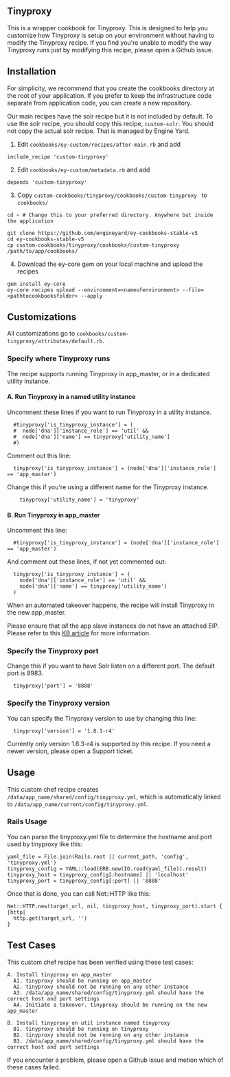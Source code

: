 ## Tinyproxy

This is a wrapper cookbook for Tinyproxy. This is designed to help you customize how Tinyproxy is setup on your environment without having to modify the Tinyproxy recipe. If you find you're unable to modify the way Tinyproxy runs just by modifying this recipe, please open a Github issue.

## Installation

For simplicity, we recommend that you create the cookbooks directory at the root of your application. If you prefer to keep the infrastructure code separate from application code, you can create a new repository.

Our main recipes have the solr recipe but it is not included by default. To use the solr recipe, you should copy this recipe, `custom-solr`. You should not copy the actual solr recipe. That is managed by Engine Yard.

1. Edit `cookbooks/ey-custom/recipes/after-main.rb` and add

  ```
  include_recipe 'custom-tinyproxy'
  ```

2. Edit `cookbooks/ey-custom/metadata.rb` and add

  ```
  depends 'custom-tinyproxy'
  ```

3. Copy `custom-cookbooks/tinyproxy/cookbooks/custom-tinyproxy ` to `cookbooks/`

  ```
  cd ~ # Change this to your preferred directory. Anywhere but inside the application

  git clone https://github.com/engineyard/ey-cookbooks-stable-v5
  cd ey-cookbooks-stable-v5
  cp custom-cookbooks/tinyproxy/cookbooks/custom-tinyproxy /path/to/app/cookbooks/
  ```

4. Download the ey-core gem on your local machine and upload the recipes

  ```
  gem install ey-core
  ey-core recipes upload --environment=<nameofenvironment> --file=<pathtocookbooksfolder> --apply
  ```

## Customizations

All customizations go to `cookbooks/custom-tinyproxy/attributes/default.rb`.


### Specify where Tinyproxy runs

The recipe supports running Tinyproxy in app_master, or in a dedicated utility instance.

#### A. Run Tinyproxy in a named utility instance

Uncomment these lines if you want to run Tinyproxy in a utility instance.

```
  #tinyproxy['is_tinyproxy_instance'] = (
  #  node['dna']['instance_role'] == 'util' &&
  #  node['dna']['name'] == tinyproxy['utility_name']
  #)
```

Comment out this line:

```
  tinyproxy['is_tinyproxy_instance'] = (node['dna']['instance_role'] == 'app_master')
```

Change this if you're using a different name for the Tinyproxy instance.

```
    tinyproxy['utility_name'] = 'tinyproxy'
```

#### B. Run Tinyproxy in app_master

Uncomment this line:

```
  #tinyproxy['is_tinyproxy_instance'] = (node['dna']['instance_role'] == 'app_master')
```

And comment out these lines, if not yet commented out:

```
  tinyproxy['is_tinyproxy_instance'] = (
    node['dna']['instance_role'] == 'util' &&
    node['dna']['name'] == tinyproxy['utility_name']
  )
```

When an automated takeover happens, the recipe will install Tinyproxy in the new app_master. 

Please ensure that _all_ the app slave instances do not have an attached EIP. Please refer to this [KB article](https://support.cloud.engineyard.com/hc/en-us/articles/205407858-Application-Master-Takeover#eipaddressing) for more information.

### Specify the Tinyproxy port

Change this if you want to have Solr listen on a different port. The default port is 8983.

```
  tinyproxy['port'] = '8888'
```

### Specify the Tinyproxy version

You can specify the Tinyproxy version to use by changing this line:

```
  tinyproxy['version'] = '1.8.3-r4'
```

Currently only version 1.8.3-r4 is supported by this recipe. If you need a newer version, please open a Support ticket.

## Usage

This custom chef recipe creates `/data/app_name/shared/config/tinyproxy.yml`, which is automatically linked to `/data/app_name/current/config/tinyproxy.yml`.

### Rails Usage

You can parse the tinyproxy.yml file to determine the hostname and port used by tinyproxy like this:

```
yaml_file = File.join(Rails.root || current_path, 'config', 'tinyproxy.yml')
tinyproxy_config = YAML::load(ERB.new(IO.read(yaml_file)).result)
tinyproxy_host = tinyproxy_config[:hostname] || 'localhost'
tinyproxy_port = tinyproxy_config[:port] || '8888'
```

Once that is done, you can call Net::HTTP like this:

```
Net::HTTP.new(target_url, nil, tinyproxy_host, tinyproxy_port).start { |http|
  http.get(target_url, '')
}
```

## Test Cases

This custom chef recipe has been verified using these test cases:

```
A. Install tinyproxy on app_master
  A1. tinyproxy should be running on app_master
  A2. tinyproxy should not be running on any other instance
  A3. /data/app_name/shared/config/tinyproxy.yml should have the correct host and port settings
  A4. Initiate a takeover. tinyproxy should be running on the new app_master

B. Install tinyproxy on util instance named tinyproxy
  B1. tinyproxy should be running on tinyproxy
  B2. tinyproxy should not be running on any other instance
  B3. /data/app_name/shared/config/tinyproxy.yml should have the correct host and port settings
```

If you encounter a problem, please open a Github issue and metion which of these cases failed.
